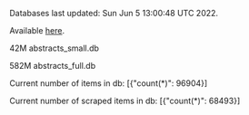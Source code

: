 Databases last updated: Sun Jun  5 13:00:48 UTC 2022. 

Available [here](https://github.com/cbeauhilton/ash-db/releases).


42M	abstracts_small.db

582M	abstracts_full.db

Current number of items in db:
[{"count(*)": 96904}]

Current number of scraped items in db:
[{"count(*)": 68493}]
